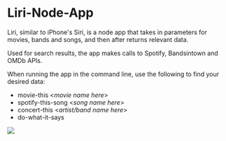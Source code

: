 # Liri-Node-App
Liri, similar to iPhone's Siri, is a node app that takes in parameters for movies, bands and songs, and then after returns relevant data.


Used for search results, the app makes calls to Spotify, Bandsintown and OMDb APIs.   


When running the app in the command line, use the following to find your desired data: 

* movie-this <*movie name here*>
* spotify-this-song <*song name here*>
* concert-this <*artist/band name here*>
* do-what-it-says 


<img src="demo-video.gif" />
